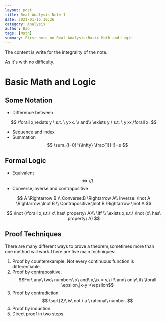 ```yaml
---
layout: post
title: Real Analysis Note 1
date: 2021-01-15 10:26
category: Analysis
author: Bao
tags: [Math]
summary: First note on Real Analysis:Basic Math and Logic
---
```


The content is write for the integrality of the note.

As it's with no difficulty.

# Basic Math and Logic

## Some Notation

* Difference between

$$
  \forall x,\exists y \ s.t. \ y>x. \\
  and\\
  \exists y \ s.t. \ y>x,\forall x.
$$

* Sequence and index
* Summation
   $$
    \sum_{i=0}^{\infty} \frac{1}{i!}=e 
   $$

## Formal Logic

* Equivalent
  $$
   \iff iff. 
  $$
* Converse,inverse and contrapositive
  
$$
   A \Rightarrow B  \\
    Converse:B \Rightarrow A\\
    Inverse: \lnot A \Rightarrow  \lnot B  \\
    Contrapositive:\lnot B \Rightarrow \lnot A 
$$

$$
 \lnot (\forall x,s.t.\ x\ has\ property\ A)\\
 \iff \\
 \exists x,s.t.\ \lnot (x\ has\ property\ A) 
$$

## Proof Techniques

There are many different ways to prove a theorem;sometimes more than one method will work.There are five main techniques:

1. Proof by counterexample.
   Not every continuous function is differentiable.
2. Proof by contrapositive.
   $$For\ any\ two\ numbers\ x\ and\ y,\\x = y,\ if\ and\ only\ if\ \forall \epsilon,|x-y|<\epsilon$$
3. Proof by contradiction.
   $$
    \sqrt{2}\ is\ not \ a \ rational\ number. 
   $$
4. Proof by induction.
5. Direct proof in two steps.
   


